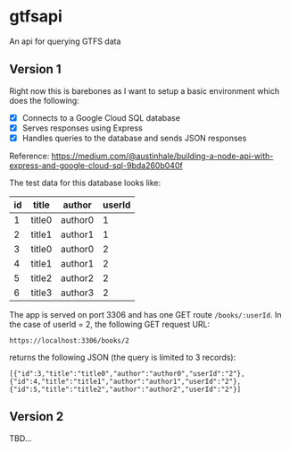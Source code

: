 # gtfsapi
An api for querying GTFS data


## Version 1
Right now this is barebones as I want to setup a basic environment which does the following:
  - [x] Connects to a Google Cloud SQL database 
  - [x] Serves responses using Express
  - [x] Handles queries to the database and sends JSON responses

Reference: https://medium.com/@austinhale/building-a-node-api-with-express-and-google-cloud-sql-9bda260b040f

The test data for this database looks like:

| id | title | author | userId |
| -- | ----- | ------ | ------ |
| 1  |  title0 |author0 | 1 |
| 2  |  title1 |author1 | 1 |
| 3  |  title0 |author0 | 2 |
| 4  |  title1 |author1 | 2 |
| 5  |  title2 |author2 | 2 |
| 6  |  title3 |author3 | 2 |


The app is served on port 3306 and has one GET route `/books/:userId`. In the case of userId = 2, the following GET request URL: 

```https://localhost:3306/books/2```

returns the following JSON (the query is limited to 3 records):

```[{"id":3,"title":"title0","author":"author0","userId":"2"},{"id":4,"title":"title1","author":"author1","userId":"2"},{"id":5,"title":"title2","author":"author2","userId":"2"}]```

## Version 2

TBD...

